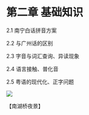 # 第二章 基础知识

2.1 南宁白话拼音方案

2.2 与广州话的区别

2.3 字音与词汇查询、异读现象

2.4 语言接触、普化音

2.5 粤语的现代化、正字问题

![](http://img.pconline.com.cn/images/upload/upc/tx/photoblog/1410/05/c0/39271650_1412463918961.jpg)

【南湖桥夜景】